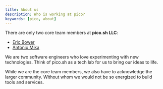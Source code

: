 ```yaml
---
title: About us
description: Who is working at pico? 
keywords: [pico, about]
---
```


There are only two core team members at **pico.sh LLC**:

- [Eric Bower](https://bower.sh)
- [Antonio Mika](https://antoniomika.me)

We are two software engineers who love experimenting with new technologies.
Think of pico.sh as a tech lab for us to bring our ideas to life.

While we are the core team members, we also have to acknowledge the larger
community. Without whom we would not be so energized to build tools and
services.
